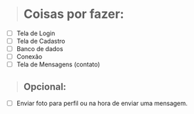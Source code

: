 > # Coisas por fazer:

- [ ] Tela de Login
- [ ] Tela de Cadastro
- [ ] Banco de dados
- [ ] Conexão
- [ ] Tela de Mensagens (contato)

> ## Opcional: 

- [ ] Enviar foto para perfil ou na hora de enviar uma mensagem.
